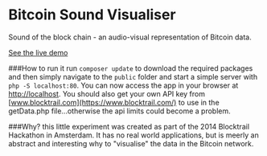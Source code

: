 # Bitcoin Sound Visualiser
Sound of the block chain - an audio-visual representation of Bitcoin data.

[See the live demo](http://oacdesigns.github.io/bitcoin-sound-visualiser/)

###How to run it
run `composer update` to download the required packages and then simply navigate to the `public` folder and start a simple server with `php -S localhost:80`. You can now access the app in your browser at [http://localhost](http://localhost).
You should also get your own API key from [www.blocktrail.com](https://www.blocktrail.com/) to use in the getData.php file...otherwise the api limits could become a problem.

###Why?
this little experiment was created as part of the 2014 Blocktrail Hackathon in Amsterdam. It has no real world applications, but is meerly an abstract and interesting why to "visualise" the data in the Bitcoin network.
